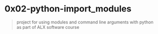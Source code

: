 # 0x02-python-import_modules
> project for using modules and command line arguments with python as part of ALX software course
